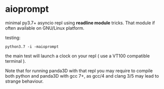 # aioprompt

minimal py3.7+ asyncio repl using	**readline module** tricks. That module if often available on GNU/Linux platform.

testing:

```
python3.7 -i -maioprompt
```

the main test will launch a clock on your repl ( use a VT100 compatible terminal ).


Note that for running panda3D with that repl you may require to compile both python and panda3D with gcc 7+, as gcc/4 and clang 3/5 may lead to strange behaviour.
